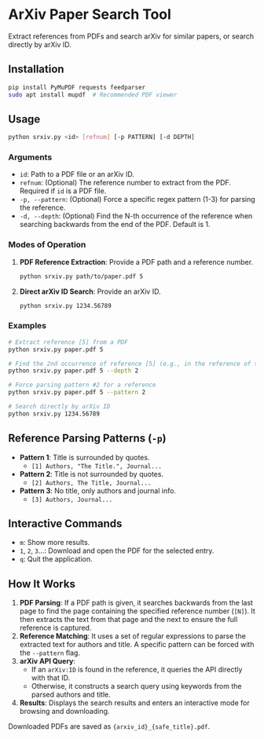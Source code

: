 # ArXiv Paper Search Tool

Extract references from PDFs and search arXiv for similar papers, or search directly by arXiv ID.

## Installation

```bash
pip install PyMuPDF requests feedparser
sudo apt install mupdf  # Recommended PDF viewer
```

## Usage

```bash
python srxiv.py <id> [refnum] [-p PATTERN] [-d DEPTH]
```

### Arguments

-   `id`: Path to a PDF file or an arXiv ID.
-   `refnum`: (Optional) The reference number to extract from the PDF. Required if `id` is a PDF file.
-   `-p, --pattern`: (Optional) Force a specific regex pattern (1-3) for parsing the reference.
-   `-d, --depth`: (Optional) Find the N-th occurrence of the reference when searching backwards from the end of the PDF. Default is 1.

### Modes of Operation

1.  **PDF Reference Extraction**: Provide a PDF path and a reference number.
    ```bash
    python srxiv.py path/to/paper.pdf 5
    ```
2.  **Direct arXiv ID Search**: Provide an arXiv ID.
    ```bash
    python srxiv.py 1234.56789
    ```

### Examples

```bash
# Extract reference [5] from a PDF
python srxiv.py paper.pdf 5

# Find the 2nd occurrence of reference [5] (e.g., in the reference of the main text where the PDF contains supplementary references)
python srxiv.py paper.pdf 5 --depth 2

# Force parsing pattern #2 for a reference
python srxiv.py paper.pdf 5 --pattern 2

# Search directly by arXiv ID
python srxiv.py 1234.56789
```

## Reference Parsing Patterns (`-p`)

-   **Pattern 1**: Title is surrounded by quotes.
    -   `[1] Authors, "The Title.", Journal...`
-   **Pattern 2**: Title is not surrounded by quotes.
    -   `[2] Authors, The Title, Journal...`
-   **Pattern 3**: No title, only authors and journal info.
    -   `[3] Authors, Journal...`

## Interactive Commands

-   `m`: Show more results.
-   `1`, `2`, `3`...: Download and open the PDF for the selected entry.
-   `q`: Quit the application.

## How It Works

1.  **PDF Parsing**: If a PDF path is given, it searches backwards from the last page to find the page containing the specified reference number (`[N]`). It then extracts the text from that page and the next to ensure the full reference is captured.
2.  **Reference Matching**: It uses a set of regular expressions to parse the extracted text for authors and title. A specific pattern can be forced with the `--pattern` flag.
3.  **arXiv API Query**:
    -   If an `arXiv:ID` is found in the reference, it queries the API directly with that ID.
    -   Otherwise, it constructs a search query using keywords from the parsed authors and title.
4.  **Results**: Displays the search results and enters an interactive mode for browsing and downloading.

Downloaded PDFs are saved as `{arxiv_id}_{safe_title}.pdf`.


